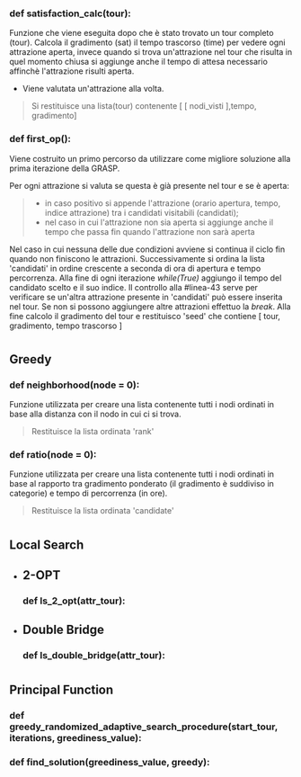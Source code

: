 ### def satisfaction_calc(tour):
Funzione che viene eseguita dopo che è stato trovato un tour completo (tour). 
Calcola il gradimento (sat) il tempo trascorso (time) per vedere ogni attrazione aperta, invece quando si trova un'attrazione nel tour che risulta in quel momento chiusa si aggiunge anche il tempo di attesa necessario affinchè l'attrazione risulti aperta.
- Viene valutata un'attrazione alla volta.
>Si restituisce una lista(tour) contenente [ [ nodi_visti ],tempo, gradimento]

### def first_op():
Viene costruito un primo percorso da utilizzare come migliore soluzione alla prima iterazione della GRASP.

Per ogni attrazione si valuta se questa è già presente nel tour e se è aperta:  
> - in caso positivo si appende l'attrazione (orario apertura, tempo, indice attrazione) tra i candidati visitabili (candidati); 
> - nel caso in cui l'attrazione non sia aperta si aggiunge anche il tempo che passa fin quando l'attrazione non sarà aperta

Nel caso in cui nessuna delle due condizioni avviene si continua il ciclo fin quando non finiscono le attrazioni.
Successivamente si ordina la lista 'candidati' in ordine crescente a seconda di ora di apertura e tempo percorrenza.
Alla fine di ogni iterazione *while(True)* aggiungo il tempo del candidato scelto e il suo indice.
Il controllo alla #linea-43 serve per verificare se un'altra attrazione presente in 'candidati' può essere inserita nel tour. Se non si possono aggiungere altre attrazioni effettuo la *break*.
Alla fine calcolo il gradimento del tour e restituisco 'seed' che contiene [ tour, gradimento, tempo trascorso ]

#

## Greedy
### def neighborhood(node = 0):
Funzione utilizzata per creare una lista contenente tutti i nodi ordinati in base alla distanza con il nodo in cui ci si trova.
> Restituisce la lista ordinata 'rank' 

### def ratio(node = 0): 
Funzione utilizzata per creare una lista contenente tutti i nodi ordinati in base al rapporto tra gradimento ponderato (il gradimento è suddiviso in categorie) e tempo di percorrenza (in ore).
> Restituisce la lista ordinata 'candidate'
#
## **Local Search**
- ## **2-OPT**
    ### def ls_2_opt(attr_tour):


- ## **Double Bridge**
    ### def ls_double_bridge(attr_tour):
# 
## **Principal Function**
### def greedy_randomized_adaptive_search_procedure(start_tour, iterations, greediness_value):



### def find_solution(greediness_value, greedy):
    